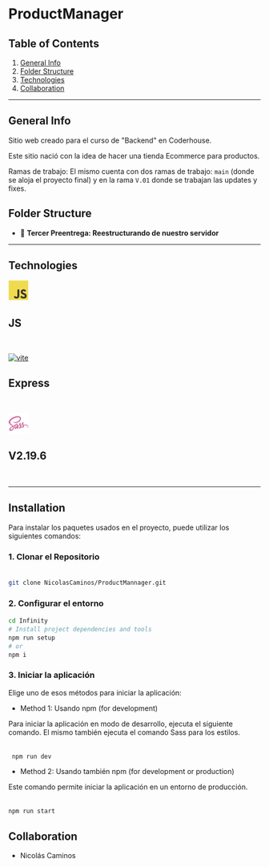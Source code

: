 # ProductManager

## Table of Contents

1. [General Info](#general-info)
2. [Folder Structure](#folder-structure)
3. [Technologies](#technologies)
4. [Collaboration](#collaboration)

---

## General Info

Sitio web creado para el curso de "Backend" en Coderhouse.

Este sitio nació con la idea de hacer una tienda Ecommerce para productos.

Ramas de trabajo: El mismo cuenta con dos ramas de trabajo: `main` (donde se aloja el proyecto final) y en la rama `V.01` donde se trabajan las updates y fixes.

## Folder Structure


- 📁 **Tercer Preentrega: Reestructurando de nuestro servidor**


---

## Technologies

<a href="https://developer.mozilla.org/en-US/docs/Web/JavaScript" target="_blank" rel="noreferrer"> <img src="https://raw.githubusercontent.com/devicons/devicon/master/icons/javascript/javascript-original.svg" alt="javascript" width="40" height="40"/> </a> <h2>JS </h2>

</br>

<a href="https://expressjs.com/es/" target="_blank" rel="noreferrer"> <img src="https://geekflare.com/wp-content/uploads/2023/01/expressjs.png" alt="vite" width="190" height="40"/> </a> <h2>Express</h2>
</br>

<a href="https://sass-lang.com" target="_blank" rel="noreferrer"> <img src="https://raw.githubusercontent.com/devicons/devicon/master/icons/sass/sass-original.svg" alt="sass" width="40" height="40"/> </a> <h2>V2.19.6</h2></p>
</br>

---


## Installation

Para instalar los paquetes usados en el proyecto, puede utilizar los siguientes comandos:

### 1. Clonar el Repositorio

```bash

git clone NicolasCaminos/ProductMannager.git

```

### 2. Configurar el entorno

```bash
cd Infinity
# Install project dependencies and tools
npm run setup
# or
npm i

```

### 3. Iniciar la aplicación

Elige uno de esos métodos para iniciar la aplicación:

- Method 1: Usando npm (for development)

Para iniciar la aplicación en modo de desarrollo, ejecuta el siguiente comando. El mismo también ejecuta el comando Sass para los estilos.

```bash

 npm run dev

```


- Method 2: Usando también npm (for development or production)

Este comando permite iniciar la aplicación en un entorno de producción.

```bash

npm run start
```


## Collaboration

- Nicolás Caminos
